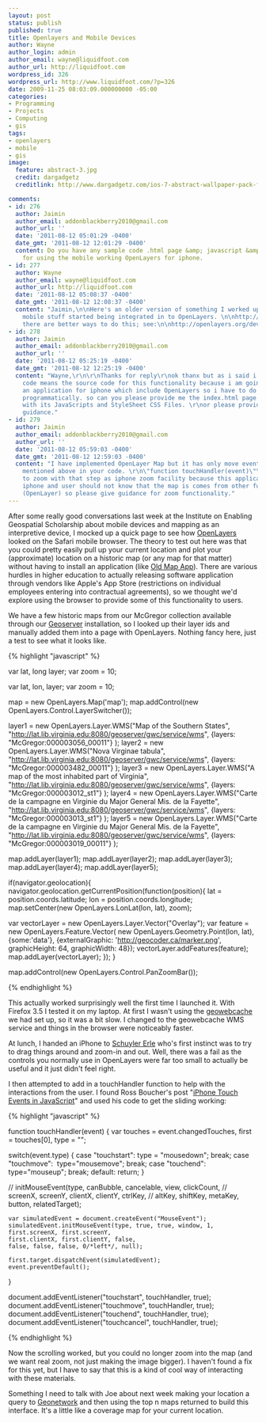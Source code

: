 ```yaml
---
layout: post
status: publish
published: true
title: Openlayers and Mobile Devices
author: Wayne
author_login: admin
author_email: wayne@liquidfoot.com
author_url: http://liquidfoot.com
wordpress_id: 326
wordpress_url: http://www.liquidfoot.com/?p=326
date: 2009-11-25 08:03:09.000000000 -05:00
categories:
- Programming
- Projects
- Computing
- gis
tags:
- openlayers
- mobile
- gis
image:
  feature: abstract-3.jpg
  credit: dargadgetz
  creditlink: http://www.dargadgetz.com/ios-7-abstract-wallpaper-pack-for-iphone-5-and-ipod-touch-retina/

comments:
- id: 276
  author: Jaimin
  author_email: addonblackberry2010@gmail.com
  author_url: ''
  date: '2011-08-12 05:01:29 -0400'
  date_gmt: '2011-08-12 12:01:29 -0400'
  content: Do you have any sample code .html page &amp; javascript &amp; css file
    for using the mobile working OpenLayers for iphone.
- id: 277
  author: Wayne
  author_email: wayne@liquidfoot.com
  author_url: http://liquidfoot.com
  date: '2011-08-12 05:08:37 -0400'
  date_gmt: '2011-08-12 12:08:37 -0400'
  content: "Jaimin,\n\nHere's an older version of something I worked up before the
    mobile stuff started being integrated in to OpenLayers. \n\nhttp://multitouchmap.heroku.com/index.html\n\nNow
    there are better ways to do this; see:\n\nhttp://openlayers.org/dev/examples/mobile.html"
- id: 278
  author: Jaimin
  author_email: addonblackberry2010@gmail.com
  author_url: ''
  date: '2011-08-12 05:25:19 -0400'
  date_gmt: '2011-08-12 12:25:19 -0400'
  content: "Wayne,\r\n\r\nThanks for reply\r\nok thanx but as i said i need sample
    code means the source code for this functionality because i am going to create
    an application for iphone which include OpenLayers so i have to do that all things
    programmatically. so can you please provide me the index.html page source code
    with its JavaScripts and StyleSheet CSS Files. \r\nor please provide me proper
    guidance."
- id: 279
  author: Jaimin
  author_email: addonblackberry2010@gmail.com
  author_url: ''
  date: '2011-08-12 05:59:03 -0400'
  date_gmt: '2011-08-12 12:59:03 -0400'
  content: "I have implemented OpenLayer Map but it has only move events as you have
    mentioned above in your code. \r\n\"function touchHandler(event)\"\r\nbut i want
    to zoom with that step as iphone zoom facility because this application is in
    iphone and user should not know that the map is comes from other functionality
    (OpenLayer) so please give guidance for zoom functionality."
---
```

After some really good conversations last week at the Institute on Enabling Geospatial Scholarship about mobile devices and mapping as an interpretive device, I mocked up a quick page to see how <a href="http://openlayers.org/">OpenLayers</a> looked on the Safari mobile browser. The theory to test out here was that you could pretty easily pull up your current location and plot your (approximate) location on a historic map (or any map for that matter) without having to install an application (like <a href="http://emergencestudios.com/historicearth/">Old Map App</a>). There are various hurdles in higher education to actually releasing software application through vendors like Apple's App Store (restrictions on individual employees entering into contractual agreements), so we thought we'd explore using the browser to provide some of this functionality to users.

We have a few historic maps from our McGregor collection available through our <a href="http://geoserver.org">Geoserver</a> installation, so I looked up their layer ids and manually added them into a page with OpenLayers. Nothing fancy here, just a test to see what it looks like.

{% highlight "javascript" %}

var lat, long layer;
var zoom = 10;

var lat, lon, layer;
 var zoom = 10;

 map = new OpenLayers.Map('map');
 map.addControl(new OpenLayers.Control.LayerSwitcher());

 layer1 = new OpenLayers.Layer.WMS("Map of the Southern States",
 "http://lat.lib.virginia.edu:8080/geoserver/gwc/service/wms",
 {layers: "McGregor:000003056_00011"}
 );
 layer2 = new OpenLayers.Layer.WMS("Nova Virginae tabula",
 "http://lat.lib.virginia.edu:8080/geoserver/gwc/service/wms",
 {layers: "McGregor:000003482_00011"}
 );
 layer3 = new OpenLayers.Layer.WMS("A map of the most inhabited part of Virginia",
 "http://lat.lib.virginia.edu:8080/geoserver/gwc/service/wms",
 {layers: "McGregor:000003012_st1"}
 );
 layer4 = new OpenLayers.Layer.WMS("Carte de la campagne en Virginie du Major General Mis. de la Fayette",
 "http://lat.lib.virginia.edu:8080/geoserver/gwc/service/wms",
 {layers: "McGregor:000003013_st1"}
 );
 layer5 = new OpenLayers.Layer.WMS("Carte de la campagne en Virginie du Major General Mis. de la Fayette",
 "http://lat.lib.virginia.edu:8080/geoserver/gwc/service/wms",
 {layers: "McGregor:000003019_00011"}
 );

 map.addLayer(layer1);
 map.addLayer(layer2);
 map.addLayer(layer3);
 map.addLayer(layer4);
 map.addLayer(layer5);

if(navigator.geolocation){
 navigator.geolocation.getCurrentPosition(function(position){
 lat = position.coords.latitude;
 lon = position.coords.longitude;
 map.setCenter(new OpenLayers.LonLat(lon, lat), zoom);

 var vectorLayer = new OpenLayers.Layer.Vector("Overlay");
 var feature = new OpenLayers.Feature.Vector(
 new OpenLayers.Geometry.Point(lon, lat),
 {some:'data'},
 {externalGraphic: 'http://geocoder.ca/marker.png', graphicHeight: 64, graphicWidth: 48});
 vectorLayer.addFeatures(feature);
 map.addLayer(vectorLayer);
 });
 }

map.addControl(new OpenLayers.Control.PanZoomBar());

{% endhighlight %}

This actually worked surprisingly well the first time I launched it. With Firefox 3.5 I tested it on my laptop. At first I wasn't using the <a href="http://geoserver.org/display/GEOSDOC/5.+GWC+-+GeoWebCache">geowebcache</a> we had set up, so it was a bit slow. I changed to the geowebcache WMS service and things in the browser were noticeably faster.

At lunch, I handed an iPhone to <a href="http://iconocla.st/">Schuyler Erle</a> who's first instinct was to try to drag things around and zoom-in and out. Well, there was a fail as the controls you normally use in OpenLayers were far too small to actually be useful and it just didn't feel right.

I then attempted to add in a touchHandler function to help with the interactions from the user. I found Ross Boucher's post "<a title="Permanent Link: iPhone Touch Events in JavaScript" rel="bookmark" href="http://rossboucher.com/2008/08/19/iphone-touch-events-in-javascript/">iPhone Touch Events in JavaScript</a>" and used his code to get the sliding working:

{% highlight "javascript" %}

function touchHandler(event)
{
   var touches = event.changedTouches,
   first = touches[0],
   type = "";

   switch(event.type)
   {
     case "touchstart": type = "mousedown"; break;
     case "touchmove":&nbsp; type="mousemove"; break;
     case "touchend":&nbsp;&nbsp; type="mouseup"; break;
     default: return;
 }

 // initMouseEvent(type, canBubble, cancelable, view, clickCount,
 // screenX, screenY, clientX, clientY, ctrlKey,
 // altKey, shiftKey, metaKey, button, relatedTarget);

    var simulatedEvent = document.createEvent("MouseEvent");
    simulatedEvent.initMouseEvent(type, true, true, window, 1,
    first.screenX, first.screenY,
    first.clientX, first.clientY, false,
    false, false, false, 0/*left*/, null);

    first.target.dispatchEvent(simulatedEvent);
    event.preventDefault();
 }

 document.addEventListener("touchstart", touchHandler, true);
 document.addEventListener("touchmove", touchHandler, true);
 document.addEventListener("touchend", touchHandler, true);
 document.addEventListener("touchcancel", touchHandler, true);

{% endhighlight %}


Now the scrolling worked, but you could no longer zoom into the map (and we want real zoom, not just making the image bigger). I haven't found a fix for this yet, but I have to say that this is a kind of cool way of interacting with these materials.

Something I need to talk with Joe about next week making your location a query to <a href="http://geonetwork-opensource.org/">Geonetwork</a> and then using the top n maps returned to build this interface. It's a little like a coverage map for your current location.

